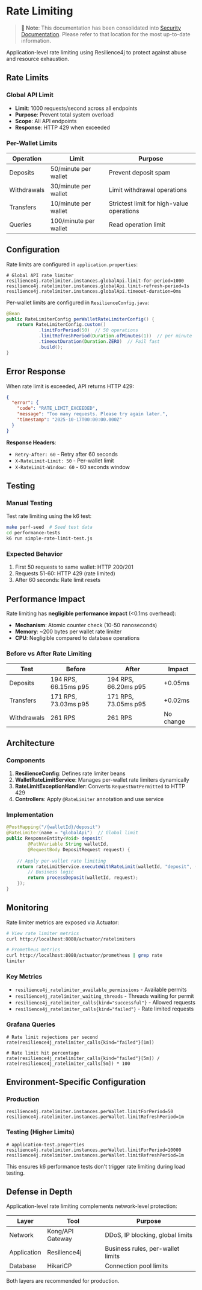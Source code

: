# Rate Limiting

> **📌 Note**: This documentation has been consolidated into [Security Documentation](security/README.md). Please refer to that location for the most up-to-date information.

Application-level rate limiting using Resilience4j to protect against abuse and resource exhaustion.

## Rate Limits

### Global API Limit

- **Limit**: 1000 requests/second across all endpoints
- **Purpose**: Prevent total system overload
- **Scope**: All API endpoints
- **Response**: HTTP 429 when exceeded

### Per-Wallet Limits

| Operation   | Limit                 | Purpose                                   |
|-------------|-----------------------|-------------------------------------------|
| Deposits    | 50/minute per wallet  | Prevent deposit spam                      |
| Withdrawals | 30/minute per wallet  | Limit withdrawal operations               |
| Transfers   | 10/minute per wallet  | Strictest limit for high-value operations |
| Queries     | 100/minute per wallet | Read operation limit                      |

## Configuration

Rate limits are configured in `application.properties`:

```properties
# Global API rate limiter
resilience4j.ratelimiter.instances.globalApi.limit-for-period=1000
resilience4j.ratelimiter.instances.globalApi.limit-refresh-period=1s
resilience4j.ratelimiter.instances.globalApi.timeout-duration=0ms
```

Per-wallet limits are configured in `ResilienceConfig.java`:

```java
@Bean
public RateLimiterConfig perWalletRateLimiterConfig() {
    return RateLimiterConfig.custom()
            .limitForPeriod(50)  // 50 operations
            .limitRefreshPeriod(Duration.ofMinutes(1))  // per minute
            .timeoutDuration(Duration.ZERO)  // Fail fast
            .build();
}
```

## Error Response

When rate limit is exceeded, API returns HTTP 429:

```json
{
  "error": {
    "code": "RATE_LIMIT_EXCEEDED",
    "message": "Too many requests. Please try again later.",
    "timestamp": "2025-10-17T00:00:00.000Z"
  }
}
```

**Response Headers**:

- `Retry-After: 60` - Retry after 60 seconds
- `X-RateLimit-Limit: 50` - Per-wallet limit
- `X-RateLimit-Window: 60` - 60 seconds window

## Testing

### Manual Testing

Test rate limiting using the k6 test:

```bash
make perf-seed  # Seed test data
cd performance-tests
k6 run simple-rate-limit-test.js
```

### Expected Behavior

1. First 50 requests to same wallet: HTTP 200/201
2. Requests 51-60: HTTP 429 (rate limited)
3. After 60 seconds: Rate limit resets

## Performance Impact

Rate limiting has **negligible performance impact** (<0.1ms overhead):

- **Mechanism**: Atomic counter check (10-50 nanoseconds)
- **Memory**: ~200 bytes per wallet rate limiter
- **CPU**: Negligible compared to database operations

### Before vs After Rate Limiting

| Test        | Before               | After                | Impact    |
|-------------|----------------------|----------------------|-----------|
| Deposits    | 194 RPS, 66.15ms p95 | 194 RPS, 66.20ms p95 | +0.05ms   |
| Transfers   | 171 RPS, 73.03ms p95 | 171 RPS, 73.05ms p95 | +0.02ms   |
| Withdrawals | 261 RPS              | 261 RPS              | No change |

## Architecture

### Components

1. **ResilienceConfig**: Defines rate limiter beans
2. **WalletRateLimitService**: Manages per-wallet rate limiters dynamically
3. **RateLimitExceptionHandler**: Converts `RequestNotPermitted` to HTTP 429
4. **Controllers**: Apply `@RateLimiter` annotation and use service

### Implementation

```java
@PostMapping("/{walletId}/deposit")
@RateLimiter(name = "globalApi")  // Global limit
public ResponseEntity<Void> deposit(
        @PathVariable String walletId,
        @RequestBody DepositRequest request) {
    
    // Apply per-wallet rate limiting
    return rateLimitService.executeWithRateLimit(walletId, "deposit", () -> {
        // Business logic
        return processDeposit(walletId, request);
    });
}
```

## Monitoring

Rate limiter metrics are exposed via Actuator:

```bash
# View rate limiter metrics
curl http://localhost:8080/actuator/ratelimiters

# Prometheus metrics
curl http://localhost:8080/actuator/prometheus | grep rate
limiter
```

### Key Metrics

- `resilience4j_ratelimiter_available_permissions` - Available permits
- `resilience4j_ratelimiter_waiting_threads` - Threads waiting for permit
- `resilience4j_ratelimiter_calls{kind="successful"}` - Allowed requests
- `resilience4j_ratelimiter_calls{kind="failed"}` - Rate limited requests

### Grafana Queries

```promql
# Rate limit rejections per second
rate(resilience4j_ratelimiter_calls{kind="failed"}[1m])

# Rate limit hit percentage
rate(resilience4j_ratelimiter_calls{kind="failed"}[5m]) / 
rate(resilience4j_ratelimiter_calls[5m]) * 100
```

## Environment-Specific Configuration

### Production

```properties
resilience4j.ratelimiter.instances.perWallet.limitForPeriod=50
resilience4j.ratelimiter.instances.perWallet.limitRefreshPeriod=1m
```

### Testing (Higher Limits)

```properties
# application-test.properties
resilience4j.ratelimiter.instances.perWallet.limitForPeriod=10000
resilience4j.ratelimiter.instances.perWallet.limitRefreshPeriod=1m
```

This ensures k6 performance tests don't trigger rate limiting during load testing.

## Defense in Depth

Application-level rate limiting complements network-level protection:

| Layer       | Tool             | Purpose                           |
|-------------|------------------|-----------------------------------|
| Network     | Kong/API Gateway | DDoS, IP blocking, global limits  |
| Application | Resilience4j     | Business rules, per-wallet limits |
| Database    | HikariCP         | Connection pool limits            |

Both layers are recommended for production.

